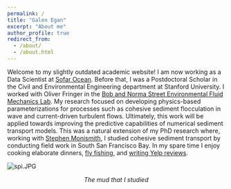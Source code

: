 ```yaml
---
permalink: /
title: "Galen Egan"
excerpt: "About me"
author_profile: true
redirect_from: 
  - /about/
  - /about.html
---
```


Welcome to my slightly outdated academic website! I am now working as a Data Scientist at [Sofar Ocean](https://www.sofarocean.com/). Before that, I was a Postdoctoral Scholar in the Civil and Environmental Engineering department at Stanford University. I worked with Oliver Fringer in the [Bob and Norma Street Environmental Fluid Mechanics Lab](https://cee.stanford.edu/research/labs-centers/bob-and-norma-street-environmental-fluid-mechanics-laboratory). My research focused on developing physics-based parameterizations for processes such as cohesive sediment flocculation in wave and current-driven turbulent flows. Ultimately, this work will be applied towards improving the predictive capabilities of numerical sediment transport models. This was a natural extension of my PhD research where, working with [Stephen Monismith](https://profiles.stanford.edu/stephen-monismith), I studied cohesive sediment transport by conducting field work in South San Francisco Bay. In my spare time I enjoy cooking elaborate dinners, [fly fishing](../images/flyfishing.jpeg), and [writing Yelp reviews](https://www.yelp.com/user_details_reviews_self?userid=yosI54Xkh_tT0iL6U8STCQ).

![spi.JPG](../images/spi.JPG)
<div align="center"> <em>The mud that I studied</em> </div>
